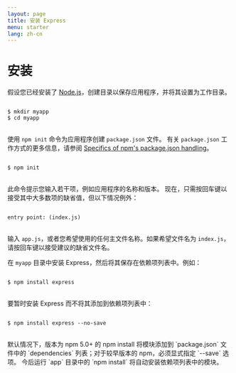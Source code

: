 ```yaml
---
layout: page
title: 安装 Express
menu: starter
lang: zh-cn
---
```


# 安装

假设您已经安装了 [Node.js](https://nodejs.org/)，创建目录以保存应用程序，并将其设置为工作目录。

<pre>
<code class="language-sh" translate="no">
$ mkdir myapp
$ cd myapp
</code>
</pre>

使用 `npm init` 命令为应用程序创建 `package.json` 文件。
有关 `package.json` 工作方式的更多信息，请参阅 [Specifics of npm's package.json handling](https://docs.npmjs.com/files/package.json)。

<pre>
<code class="language-sh" translate="no">
$ npm init
</code>
</pre>

此命令提示您输入若干项，例如应用程序的名称和版本。
现在，只需按回车键以接受其中大多数项的缺省值，但以下情况例外：

<pre>
<code class="language-sh" translate="no">
entry point: (index.js)
</code>
</pre>

输入 `app.js`，或者您希望使用的任何主文件名称。如果希望文件名为 `index.js`，请按回车键以接受建议的缺省文件名。

在 `myapp` 目录中安装 Express，然后将其保存在依赖项列表中。例如：

<pre>
<code class="language-sh" translate="no">
$ npm install express
</code>
</pre>

要暂时安装 Express 而不将其添加到依赖项列表中：

<pre>
<code class="language-sh" translate="no">
$ npm install express --no-save
</code>
</pre>

<div class="doc-box doc-info" markdown="1">
默认情况下，版本为 npm 5.0+ 的 npm install 将模块添加到 `package.json` 文件中的 `dependencies` 列表；对于较早版本的 npm，必须显式指定 `--save` 选项。
今后运行 `app` 目录中的 `npm install` 将自动安装依赖项列表中的模块。
</div>
